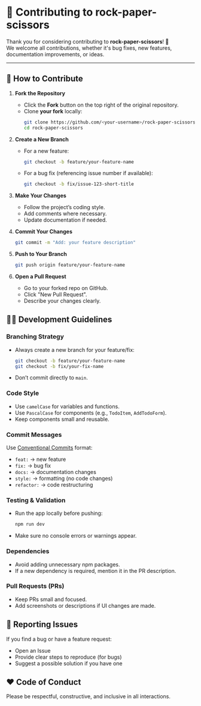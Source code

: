 # 🤝 Contributing to rock-paper-scissors

Thank you for considering contributing to **rock-paper-scissors**! 🎉  
We welcome all contributions, whether it's bug fixes, new features, documentation improvements, or ideas.

---

## 🚀 How to Contribute

1. **Fork the Repository**
    - Click the **Fork** button on the top right of the original repository.
    - Clone **your fork** locally:
      ```bash
      git clone https://github.com/<your-username>/rock-paper-scissors.git
      cd rock-paper-scissors
      ```

2. **Create a New Branch**
    - For a new feature:
      ```bash
      git checkout -b feature/your-feature-name
      ```
    - For a bug fix (referencing issue number if available):
      ```bash
      git checkout -b fix/issue-123-short-title
      ```

3. **Make Your Changes**
    - Follow the project’s coding style.
    - Add comments where necessary.
    - Update documentation if needed.

4. **Commit Your Changes**
    ```bash
    git commit -m "Add: your feature description"
    ```

5. **Push to Your Branch**
    ```bash
    git push origin feature/your-feature-name
    ```

6. **Open a Pull Request**
    - Go to your forked repo on GitHub.
    - Click "New Pull Request".
    - Describe your changes clearly.

## 🧑‍💻 Development Guidelines

### Branching Strategy

- Always create a new branch for your feature/fix:
  ```bash
  git checkout -b feature/your-feature-name
  git checkout -b fix/your-fix-name
  ```
- Don’t commit directly to `main`.

### Code Style

- Use `camelCase` for variables and functions.
- Use `PascalCase` for components (e.g., `TodoItem`, `AddTodoForm`).
- Keep components small and reusable.

### Commit Messages

Use [Conventional Commits](https://www.conventionalcommits.org/) format:

- `feat:` → new feature
- `fix:` → bug fix
- `docs:` → documentation changes
- `style:` → formatting (no code changes)
- `refactor:` → code restructuring

### Testing & Validation

- Run the app locally before pushing:
  ```bash
  npm run dev
  ```
- Make sure no console errors or warnings appear.

### Dependencies

- Avoid adding unnecessary npm packages.
- If a new dependency is required, mention it in the PR description.

### Pull Requests (PRs)

- Keep PRs small and focused.
- Add screenshots or descriptions if UI changes are made.

## 🐛 Reporting Issues

If you find a bug or have a feature request:

- Open an Issue
- Provide clear steps to reproduce (for bugs)
- Suggest a possible solution if you have one

## ❤️ Code of Conduct

Please be respectful, constructive, and inclusive in all interactions.